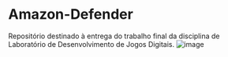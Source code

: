 # Amazon-Defender
Repositório destinado à entrega do trabalho final da disciplina de Laboratório de Desenvolvimento de Jogos Digitais.
![image](https://github.com/user-attachments/assets/345307b9-8fda-4d5f-9ec1-745967ccf538)
